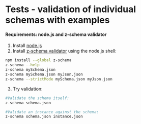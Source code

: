 # Tests - validation of individual schemas with examples

#### Requirements: node.js and z-schema validator

1. Install [node.js](https://nodejs.org/)
2. Install [z-schema validator](https://github.com/zaggino/z-schema) using the node.js shell:
```bash
npm install --global z-schema
z-schema --help
z-schema mySchema.json
z-schema mySchema.json myJson.json
z-schema --strictMode mySchema.json myJson.json
```
3. Try validation:

```bash
#Validate the schema itself:
z-schema schema.json

#Validate an instance against the schema:
z-schema schema.json instance.json
```